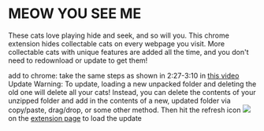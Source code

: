 # MEOW YOU SEE ME
These cats love playing hide and seek, and so will you.
This chrome extension hides collectable cats on every webpage you visit.
More collectable cats with unique features are added all the time, and you don't need to redownload or update to get them!

add to chrome: take the same steps as shown in 2:27-3:10 in [this video](https://www.youtube.com/watch?v=ZM0b95lquso&t=147)
Update Warning: To update, loading a new unpacked folder and deleting the old one will delete all your cats! Instead, you can delete the contents of your unzipped folder and add in the contents of a new, updated folder via copy/paste, drag/drop, or some other method. Then hit the refresh icon ![](chrome://resources/images/icon_refresh.svg) on the [extension page](chrome://extensions) to load the update
